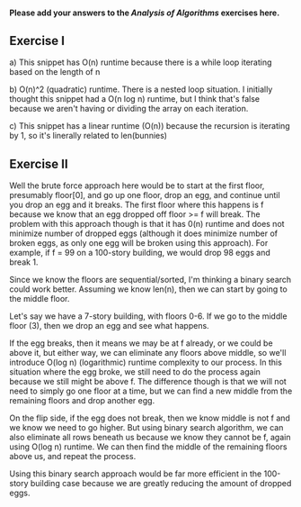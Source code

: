 #### Please add your answers to the ***Analysis of  Algorithms*** exercises here.

## Exercise I

a) This snippet has O(n) runtime because there is a while loop iterating based on the length of n


b) O(n)^2 (quadratic) runtime. There is a nested loop situation. I initially thought this snippet had a O(n log n) runtime, but I think that's false because we aren't having or dividing the array on each iteration.


c) This snippet has a linear runtime (O(n)) because the recursion is iterating by 1, so it's linerally related to len(bunnies)

## Exercise II


Well the brute force approach here would be to start at the first floor, presumably floor[0], and go up one floor, drop an egg, and continue until you drop an egg and it breaks. The first floor where this happens is f because we know that an egg dropped off floor >= f will break. The problem with this approach though is that it has 0(n) runtime and does not minimize number of dropped eggs (although it does minimize number of broken eggs, as only one egg will be broken using this approach). For example, if f = 99 on a 100-story building, we would drop 98 eggs and break 1.

Since we know the floors are sequential/sorted, I'm thinking a binary search could work better. Assuming we know len(n), then we can start by going to the middle floor.

Let's say we have a 7-story building, with floors 0-6. If we go to the middle floor (3), then we drop an egg and see what happens.

If the egg breaks, then it means we may be at f already, or we could be above it, but either way, we can eliminate any floors above middle, so we'll introduce O(log n) (logarithmic) runtime complexity to our process. In this situation where the egg broke, we still need to do the process again because we still might be above f. The difference though is that we will not need to simply go one floor at a time, but we can find a new middle from the remaining floors and drop another egg.

On the flip side, if the egg does not break, then we know middle is not f and we know we need to go higher. But using binary search algorithm, we can also eliminate all rows beneath us because we know they cannot be f, again using O(log n) runtime. We can then find the middle of the remaining floors above us, and repeat the process.

Using this binary search approach would be far more efficient in the 100-story building case because we are greatly reducing the amount of dropped eggs.